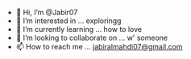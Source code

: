 - 👋 Hi, I’m @Jabir07
- 👀 I’m interested in ... exploringg
- 🌱 I’m currently learning ... how to love
- 💞️ I’m looking to collaborate on ... w' someone
- 📫 How to reach me ... jabiralmahdi07@gmail.com

<!---
Jabir07/Jabir07 is a ✨ special ✨ repository because its `README.md` (this file) appears on your GitHub profile.
You can click the Preview link to take a look at your changes.
--->

